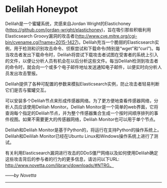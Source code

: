 # Delilah Honeypot

Delilah是一个蜜罐系统，灵感来自Jordan Wright的Elastichoney (https://github.com/jordan-wright/elastichoney)，旨在吸引那些积极利用Elasticsearch Groovy漏洞的攻击者(http://www.cve.mitre.org/cgi-bin/cvename.cgi?name=2015-1427)。Delilah充当一个脆弱的Elasticsearch实例，用于检测和识别攻击命令、侦察尝试和下载命令(特别是“wget”和“curl”)。每当攻击者发出下载命令时，Delilah将尝试下载攻击者试图在受害者的系统上引入的文件，以便让分析人员有机会在以后分析这些文件。每当Delilah检测到攻击者的命令时，就会向一个或多个电子邮件地址发送通知电子邮件，以便实时向分析人员发出攻击警报。

Delilah提供了各种可配置的参数来模拟Elasticsearch实例，防止攻击者轻易判断它们是否与蜜罐交互。

可以安装多个Delilah节点来形成传感器网络。为了更方便地查看传感器网络，分析人员应该使用Delilah Monitor。Delilah Monitor是一个简单的web界面，它将查询每个指定的Delilah节点，并为整个传感器集合生成一个按时间顺序排列的事件视图。如果不需要更大的传感器网络，Delilah Monitor也可以用于单个节点。

Delilah和Delilah Monitor是基于Python的，将运行在支持Python的操作系统上。Delilah和Deililah Monitor已经在Ubuntu Linux和Windows操作系统上进行了测试。

有关利用Elasticsearch漏洞进行攻击的DDoS僵尸网络以及如何使用Delilah确定这些攻击背后的参与者的行为的更多信息，请访问以下URL: http://www.novetta.com/library/downloads/#NTRG。



_——by Novetta_

---

